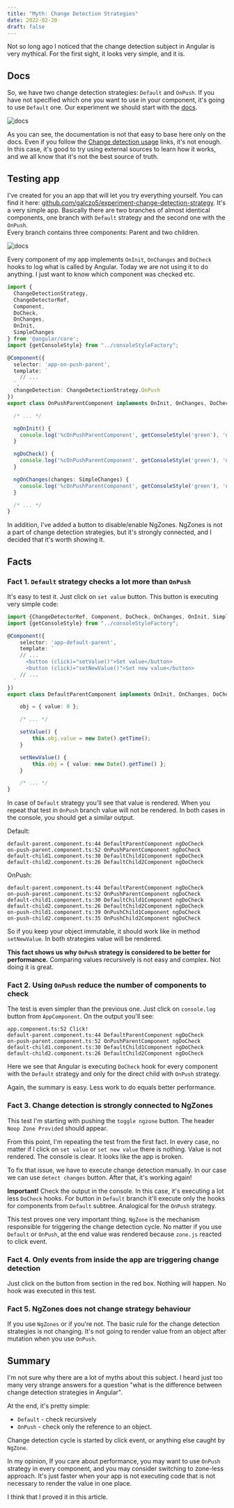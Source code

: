 ```yaml
---
title: "Myth: Change Detection Strategies"
date: 2022-02-20
draft: false
---
```


Not so long ago I noticed that the change detection subject in Angular is very mythical.
For the first sight, it looks very simple, and it is.

## Docs

So, we have two change detection strategies: `Default` and `OnPush`. If you have not specified which one you want to use in your component, it's going to use `Default` one.
Our experiment we should start with the [docs](https://angular.io/api/core/ChangeDetectionStrategy).

![docs](/mythical-angular/images/cd-docs.png)

As you can see, the documentation is not that easy to base here only on the docs. Even if you follow the [Change detection usage](https://angular.io/api/core/ChangeDetectorRef#usage-notes) links, it's not enough. 
In this case, it's good to try using external sources to learn how it works,
and we all know that it's not the best source of truth.

## Testing app

I've created for you an app that will let you try everything yourself. You can find it here: [github.com/galczo5/experiment-change-detection-strategy](https://github.com/galczo5/experiment-change-detection-strategy). It's a very simple app. Basically there are two branches of almost identical components, one branch with `Default` strategy and the second one with the `OnPush`.  
Every branch contains three components: Parent and two children.

![docs](/mythical-angular/images/cd-app.png)

Every component of my app implements `OnInit`, `OnChanges` and `DoCheck` hooks to log what is called by Angular.
Today we are not using it to do anything. I just want to know which component was checked etc.

``` typescript
import {
  ChangeDetectionStrategy,
  ChangeDetectorRef,
  Component,
  DoCheck,
  OnChanges,
  OnInit,
  SimpleChanges
} from '@angular/core';
import {getConsoleStyle} from "../consoleStyleFactory";

@Component({
  selector: 'app-on-push-parent',
  template: `
    // ...
  `,
  changeDetection: ChangeDetectionStrategy.OnPush
})
export class OnPushParentComponent implements OnInit, OnChanges, DoCheck {

  /* ... */

  ngOnInit() {
    console.log('%cOnPushParentComponent', getConsoleStyle('green'), 'ngOnInit');
  }

  ngDoCheck() {
    console.log('%cOnPushParentComponent', getConsoleStyle('green'), 'ngDoCheck');
  }

  ngOnChanges(changes: SimpleChanges) {
    console.log('%cOnPushParentComponent', getConsoleStyle('green'), 'ngOnChanges', changes);
  }

  /* ... */
}

```

In addition, I've added a button to disable/enable NgZones. NgZones is not a part of change detection strategies, but it's strongly connected, and I decided that it's worth showing it.

## Facts

### Fact 1. `Default` strategy checks a lot more than `OnPush`

It's easy to test it. Just click on `set value` button.
This button is executing very simple code:

```typescript
import {ChangeDetectorRef, Component, DoCheck, OnChanges, OnInit, SimpleChanges} from '@angular/core';
import {getConsoleStyle} from "../consoleStyleFactory";

@Component({
    selector: 'app-default-parent',
    template: `
    // ...
      <button (click)="setValue()">Set value</button>
      <button (click)="setNewValue()">Set new value</button>
    // ...
  `
})
export class DefaultParentComponent implements OnInit, OnChanges, DoCheck {

    obj = { value: 0 };

    /* ... */

    setValue() {
        this.obj.value = new Date().getTime();
    }

    setNewValue() {
        this.obj = { value: new Date().getTime() };
    }

    /* ... */
}
```

In case of `Default` strategy you'll see that value is rendered.
When you repeat that test in `OnPush` branch value will not be rendered.
In both cases in the console, you should get a similar output.

Default:
```text
default-parent.component.ts:44 DefaultParentComponent ngDoCheck
on-push-parent.component.ts:52 OnPushParentComponent ngDoCheck
default-child1.component.ts:30 DefaultChild1Component ngDoCheck
default-child2.component.ts:26 DefaultChild2Component ngDoCheck
```

OnPush:
```text
default-parent.component.ts:44 DefaultParentComponent ngDoCheck
on-push-parent.component.ts:52 OnPushParentComponent ngDoCheck
default-child1.component.ts:30 DefaultChild1Component ngDoCheck
default-child2.component.ts:26 DefaultChild2Component ngDoCheck
on-push-child1.component.ts:39 OnPushChild1Component ngDoCheck
on-push-child2.component.ts:35 OnPushChild2Component ngDoCheck
```

So if you keep your object immutable, it should work like in method `setNewValue`.
In both strategies value will be rendered.

**This fact shows us why `OnPush` strategy is considered
to be better for performance.** Comparing values recursively is not easy and complex.
Not doing it is great.

### Fact 2. Using `OnPush` reduce the number of components to check

The test is even simpler than the previous one.
Just click on `console.log` button from `AppComponent`.
On the output you'll see:

```text
app.component.ts:52 Click!
default-parent.component.ts:44 DefaultParentComponent ngDoCheck
on-push-parent.component.ts:52 OnPushParentComponent ngDoCheck
default-child1.component.ts:30 DefaultChild1Component ngDoCheck
default-child2.component.ts:26 DefaultChild2Component ngDoCheck
```

Here we see
that Angular is executing `DoCheck` hook for every component with the `Default` strategy and only for the direct child with `OnPush` strategy.

Again, the summary is easy. Less work to do equals better performance.

### Fact 3. Change detection is strongly connected to NgZones

This test I'm starting with pushing the `toggle ngzone` button. The header `Noop Zone Provided` should appear.

From this point, I'm repeating the test from the first fact.
In every case, no matter if I click on `set value` or `set new value` there is nothing.
Value is not rendered.
The console is clear.
It looks like the app is broken. 

To fix that issue, we have to execute change detection manually.
In our case we can use `detect changes` button.
After that, it's working again!

**Important!** Check the output in the console.
In this case, it's executing a lot less `DoCheck` hooks.
For button in `Default` branch it'll execute only the hooks for components from `Default` subtree.
Analogical for the `OnPush` strategy.

This test proves one very important thing. 
`NgZone` is the mechanism responsible for triggering the change detection cycle.
No matter if you use `Default` or `OnPush`, at the end value was rendered because `zone.js` reacted to click event. 

### Fact 4. Only events from inside the app are triggering change detection

Just click on the button from section in the red box.
Nothing will happen.
No hook was executed in this test.

### Fact 5. NgZones does not change strategy behaviour

If you use `NgZones` or if you're not.
The basic rule for the change detection strategies is not changing.
It's not going to render value from an object after mutation when you use `OnPush`.

## Summary

I'm not sure why there are a lot of myths about this subject.
I heard just too many very strange answers for a question "what is the difference between change detection strategies in Angular".

At the end, it's pretty simple:
- `Default` - check recursively
- `OnPush` - check only the reference to an object.

Change detection cycle is started by click event, or anything else caught by `NgZone`.


In my opinion, If you care about performance,
you may want to use `OnPush` strategy in every component, and you may consider switching to zone-less approach.
It's just faster when your app is not executing code that is not necessary to render the value in one place.

I think that I proved it in this article. 
